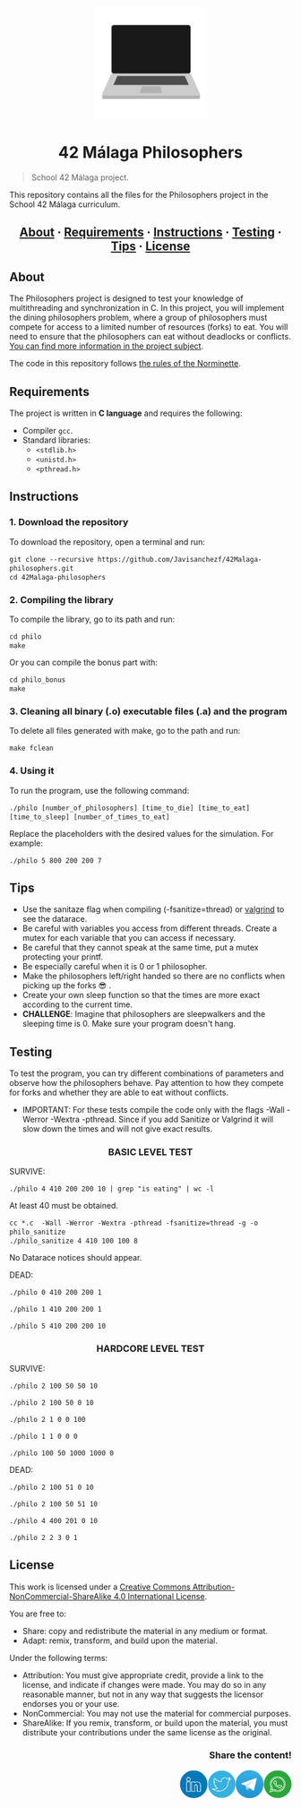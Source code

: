 <div id="header" align="center">
  <img src="https://github.com/Javisanchezf/media/blob/main/pc-gif.webp" width="200"/>
</div>

<h1 align="center">42 Málaga Philosophers</h1>

> School 42 Málaga project.

This repository contains all the files for the Philosophers project in the School 42 Málaga curriculum.

<h2 align="center">
	<a href="#about">About</a>
	<span> · </span>
	<a href="#requirements">Requirements</a>
	<span> · </span>
	<a href="#instructions">Instructions</a>
	<span> · </span>
	<a href="#testing">Testing</a>
	<span> · </span>
	<a href="#tips">Tips</a>
	<span> · </span>
	<a href="#license">License</a>
</h2>

## About

The Philosophers project is designed to test your knowledge of multithreading and synchronization in C. In this project, you will implement the dining philosophers problem, where a group of philosophers must compete for access to a limited number of resources (forks) to eat. You will need to ensure that the philosophers can eat without deadlocks or conflicts.
[You can find more information in the project subject](https://github.com/Javisanchezf/42Malaga-pdfs/blob/main/philosophers_subject.pdf).

The code in this repository follows [the rules of the Norminette](https://github.com/Javisanchezf/42Malaga-pdfs/blob/master/norme.pdf).

## Requirements

The project is written in __C language__ and requires the following:

- Compiler `gcc`.
- Standard libraries:
  - `<stdlib.h>`
  - `<unistd.h>`
  - `<pthread.h>`

## Instructions

### 1. Download the repository

To download the repository, open a terminal and run:

```
git clone --recursive https://github.com/Javisanchezf/42Malaga-philosophers.git
cd 42Malaga-philosophers
```

### 2. Compiling the library

To compile the library, go to its path and run:

```
cd philo
make
```

Or you can compile the bonus part with:
```
cd philo_bonus
make
```

### 3. Cleaning all binary (.o) executable files (.a) and the program

To delete all files generated with make, go to the path and run:
```
make fclean
```

### 4. Using it


To run the program, use the following command:


```
./philo [number_of_philosophers] [time_to_die] [time_to_eat] [time_to_sleep] [number_of_times_to_eat]
```
Replace the placeholders with the desired values for the simulation. For example:

```
./philo 5 800 200 200 7
```
## Tips

- Use the sanitaze flag when compiling (-fsanitize=thread) or [valgrind](https://valgrind.org/docs/manual/quick-start.html) to see the datarace.
- Be careful with variables you access from different threads. Create a mutex for each variable that you can access if necessary.
- Be careful that they cannot speak at the same time, put a mutex protecting your printf.
- Be especially careful when it is 0 or 1 philosopher.
- Make the philosophers left/right handed so there are no conflicts when picking up the forks 😎 .
- Create your own sleep function so that the times are more exact according to the current time.
- __CHALLENGE__: Imagine that philosophers are sleepwalkers and the sleeping time is 0. Make sure your program doesn't hang.

## Testing
To test the program, you can try different combinations of parameters and observe how the philosophers behave. Pay attention to how they compete for forks and whether they are able to eat without conflicts.

- IMPORTANT: For these tests compile the code only with the flags -Wall -Werror -Wextra -pthread. Since if you add Sanitize or Valgrind it will slow down the times and will not give exact results.

<h3 align="center">BASIC LEVEL TEST </h3>
SURVIVE:

```
./philo 4 410 200 200 10 | grep "is eating" | wc -l
```
At least 40 must be obtained.
```
cc *.c  -Wall -Werror -Wextra -pthread -fsanitize=thread -g -o philo_sanitize
./philo_sanitize 4 410 100 100 8
```
No Datarace notices should appear.

DEAD:

```
./philo 0 410 200 200 1
```
```
./philo 1 410 200 200 1
```
```
./philo 5 410 200 200 10
```
<h3 align="center">HARDCORE LEVEL TEST </h3>

SURVIVE:

```
./philo 2 100 50 50 10
```
```
./philo 2 100 50 0 10
```
```
./philo 2 1 0 0 100
```
```
./philo 1 1 0 0 0
```
```
./philo 100 50 1000 1000 0
```
DEAD:

```
./philo 2 100 51 0 10
```
```
./philo 2 100 50 51 10
```
```
./philo 4 400 201 0 10
```
```
./philo 2 2 3 0 1
```

## License
This work is licensed under a [Creative Commons Attribution-NonCommercial-ShareAlike 4.0 International License](http://creativecommons.org/licenses/by-nc-sa/4.0/).

You are free to:
* Share: copy and redistribute the material in any medium or format.
* Adapt: remix, transform, and build upon the material.

Under the following terms:
* Attribution: You must give appropriate credit, provide a link to the license, and indicate if changes were made. You may do so in any reasonable manner, but not in any way that suggests the licensor endorses you or your use.
* NonCommercial: You may not use the material for commercial purposes.
* ShareAlike: If you remix, transform, or build upon the material, you must distribute your contributions under the same license as the original.

<h3 align = right>Share the content!</h3>

[<img src="https://github.com/Javisanchezf/media/blob/main/whatsapp-icon.png" width="50" height="50" align = right></img>](https://api.whatsapp.com/send?text=Hey!%20Check%20out%20this%20cool%20repository%20I%20found%20on%20Github.%20%0ahttps://github.com/Javisanchezf/42Malaga-philosophers)
[<img src="https://github.com/Javisanchezf/media/blob/main/telegram-icon.webp" width="50" height="50" align = right></img>](https://t.me/share/url?url=https://github.com/javisanchezf/42Malaga-philosophers&text=Hey!%20Check%20out%20this%20cool%20repository%20I%20found%20on%20Github.)
[<img src="https://github.com/Javisanchezf/media/blob/main/twitter-icon.png" width="50" height="50" align = right></img>](https://twitter.com/intent/tweet?url=https://github.com/Javisanchezf/42Malaga-philosophers&text=Hey!%20Check%20out%20this%20cool%20repository%20I%20found%20on%20Github)
[<img src="https://github.com/Javisanchezf/media/blob/main/linkedin-icon.png" width="50" height="50" align = right></img>](https://www.linkedin.com/sharing/share-offsite/?url=https://github.com/javisanchezf/42Malaga-philosophers)
